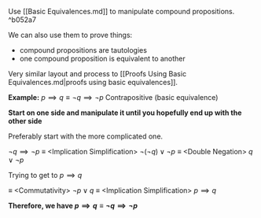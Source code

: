 Use [[Basic Equivalences.md]] to manipulate compound propositions. ^b052a7

We can also use them to prove things:

- compound propositions are tautologies
- one compound proposition is equivalent to another

Very similar layout and process to [[Proofs Using Basic Equivalences.md|proofs using basic equivalences]].

**Example:**
$p\implies q \equiv \neg q\implies\neg p$
Contrapositive (basic equivalence)

**Start on one side and manipulate it until you hopefully end up with the other side**

Preferably start with the more complicated one.

$\neg q\implies\neg p$
$\equiv$ \<Implication Simplification>
$\neg(\neg q)\vee\neg p$
$\equiv$ \<Double Negation>
$q\vee\neg p$

Trying to get to $p\implies q$

$\equiv$ \<Commutativity>
$\neg p \vee q$
$\equiv$ \<Implication Simplification>
$p\implies q$

**Therefore, we have $p\implies q\equiv\neg q\implies\neg p$**
